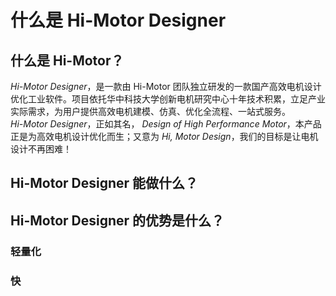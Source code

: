 # 什么是 Hi-Motor Designer
## 什么是 Hi-Motor？
*Hi-Motor Designer*，是一款由 Hi-Motor 团队独立研发的一款国产高效电机设计优化工业软件。项目依托华中科技大学创新电机研究中心十年技术积累，立足产业实际需求，为用户提供高效电机建模、仿真、优化全流程、一站式服务。<br>
*Hi-Motor Designer*，正如其名， *Design of High Performance Motor*，本产品正是为高效电机设计优化而生；又意为 *Hi, Motor Design*，我们的目标是让电机设计不再困难！<br>

## Hi-Motor Designer 能做什么？

## Hi-Motor Designer 的优势是什么？
### 轻量化

### 快
